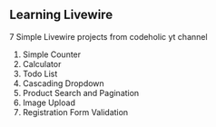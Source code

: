 ## Learning Livewire


<p>7 Simple Livewire projects from codeholic yt channel<p>

1. Simple Counter
2. Calculator
3. Todo List
4. Cascading Dropdown
5. Product Search and Pagination
6. Image Upload
7. Registration Form Validation

